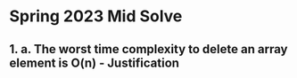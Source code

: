 # Spring 2023 Mid Solve

## 1. a. The worst time complexity to delete an array element is O(n) - Justification
